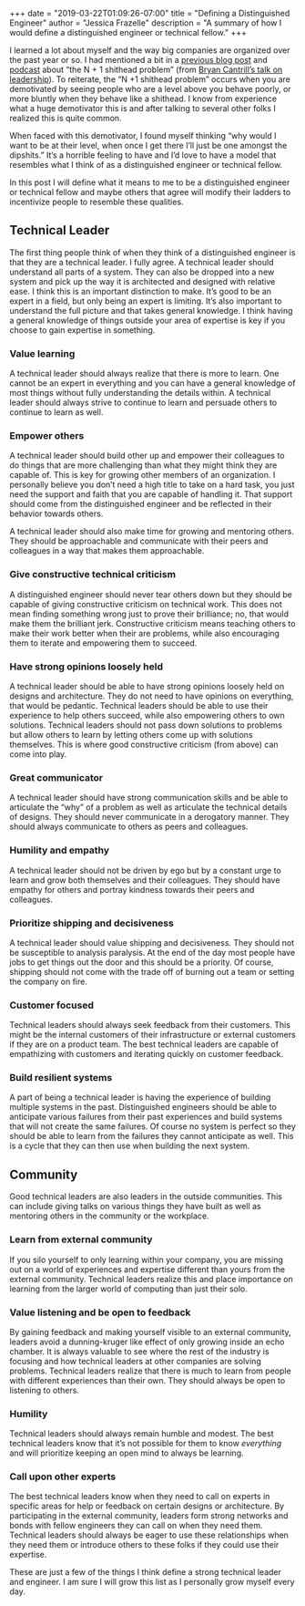 +++
date = "2019-03-22T01:09:26-07:00"
title = "Defining a Distinguished Engineer"
author = "Jessica Frazelle"
description = "A summary of how I would define a distinguished engineer or technical fellow."
+++

I learned a lot about myself and the way big companies are organized over the past year or so. I had mentioned a bit in a [previous blog post](https://blog.jessfraz.com/post/government-medicine-capitalism/) and [podcast](https://weirdtrickmafia.fm/post/pilot/) about “the N + 1 shithead problem” (from [Bryan Cantrill’s talk on leadership](https://www.youtube.com/watch?v=1KeYzjILqDo)). To reiterate, the “N +1 shithead problem” occurs when you are demotivated by seeing people who are a level above you behave poorly, or more bluntly when they behave like a shithead. I know from experience what a huge demotivator this is and after talking to several other folks I realized this is quite common. 

When faced with this demotivator, I found myself thinking “why would I want to be at their level, when once I get there I’ll just be one amongst the dipshits.” It’s a horrible feeling to have and I’d love to have a model that resembles what I think of as a distinguished engineer or technical fellow.

In this post I will define what it means to me to be a distinguished engineer or technical fellow and maybe others that agree will modify their ladders to incentivize people to resemble these qualities.

## Technical Leader

The first thing people think of when they think of a distinguished engineer is that they are a technical leader. I fully agree. A technical leader should understand all parts of a system. They can also be dropped into a new system and pick up the way it is architected and designed with relative ease. I think this is an important distinction to make. It’s good to be an expert in a field, but only being an expert is limiting. It’s also important to understand the full picture and that takes general knowledge. I think having a general knowledge of things outside your area of expertise is key if you choose to gain expertise in something.

### Value learning 

A technical leader should always realize that there is more to learn. One cannot be an expert in everything and you can have a general knowledge of most things without fully understanding the details within. A technical leader should always strive to continue to learn and persuade others to continue to learn as well.

### Empower others

A technical leader should build other up and empower their colleagues to do things that are more challenging than what they might think they are capable of. This is key for growing other members of an organization. I personally believe you don’t need a high title to take on a hard task, you just need the support and faith that you are capable of handling it. That support should come from the distinguished engineer and be reflected in their behavior towards others.

A technical leader should also make time for growing and mentoring others.
They should be approachable and communicate with their peers and colleagues in
a way that makes them approachable.

### Give constructive technical criticism 

A distinguished engineer should never tear others down but they should be capable of giving constructive criticism on technical work. This does not mean finding something wrong just to prove their brilliance; no, that would make them the brilliant jerk. Constructive criticism means teaching others to make their work better when their are problems, while also encouraging them to iterate and empowering them to succeed.

### Have strong opinions loosely held

A technical leader should be able to have strong opinions loosely held on designs and architecture. They do not need to have opinions on everything, that would be pedantic. Technical leaders should be able to use their experience to help others succeed, while also empowering others to own solutions. Technical leaders should not pass down solutions to problems but allow others to learn by letting others come up with solutions themselves. This is where good constructive criticism (from above) can come into play.

### Great communicator 

A technical leader should have strong communication skills and be able to articulate the “why” of a problem as well as articulate the technical details of designs. They should never communicate in a derogatory manner. They should always communicate to others as peers and colleagues.

### Humility and empathy

A technical leader should not be driven by ego but by a constant urge to learn
and grow both themselves and their colleagues. They should have empathy for
others and portray kindness towards their peers and colleagues.

### Prioritize shipping and decisiveness

A technical leader should value shipping and decisiveness. They should not be susceptible to analysis paralysis. At the end of the day most people have jobs to get things out the door and this should be a priority. Of course, shipping should not come with the trade off of burning out a team or setting the company on fire.

### Customer focused

Technical leaders should always seek feedback from their customers. This might
be the internal customers of their infrastructure or external customers if they
are on a product team. The best technical leaders are capable of empathizing
with customers and iterating quickly on customer feedback.


### Build resilient systems

A part of being a technical leader is having the experience of building
multiple systems in the past. Distinguished engineers should be able to
anticipate various failures from their past experiences and build systems that
will not create the same failures. Of course no system is perfect so they
should be able to learn from the failures they cannot anticipate as well. This
is a cycle that they can then use when building the next system.

## Community

Good technical leaders are also leaders in the outside communities. This can include giving talks on various things they have built as well as mentoring others in the community or the workplace. 

### Learn from external community

If you silo yourself to only learning within your company, you are missing out on a world of experiences and expertise different than yours from the external community. Technical leaders realize this and place importance on learning from the larger world of computing than just their solo.

### Value listening and be open to feedback

By gaining feedback and making yourself visible to an external community, leaders avoid a dunning-kruger like effect of only growing inside an echo chamber. It is always valuable to see where the rest of the industry is focusing and how technical leaders at other companies are solving problems. Technical leaders realize that there is much to learn from people with different experiences than their own. They should always be open to listening to others.

### Humility

Technical leaders should always remain humble and modest. The best technical leaders know that it’s not possible for them to know _everything_ and will prioritize keeping an open mind to always be learning.

### Call upon other experts 

The best technical leaders know when they need to call on experts in specific areas for help or feedback on certain designs or architecture. By participating in the external community, leaders form strong networks and bonds with fellow engineers they can call on when they need them. Technical leaders should always be eager to use these relationships when they need them or introduce others to these folks if they could use their expertise.

These are just a few of the things I think define a strong technical leader and engineer. I am sure I will grow this list as I personally grow myself every day.
